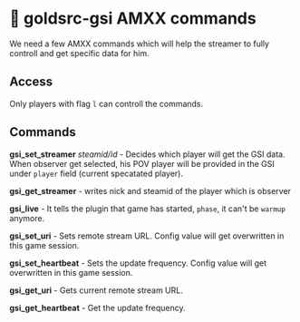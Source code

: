 # :file_folder: goldsrc-gsi AMXX commands

We need a few AMXX commands which will help the streamer to fully controll and get specific data for him.

## Access
Only players with flag `l` can controll the commands.

## Commands
**gsi_set_streamer** *steamid/id* - Decides which player will get the GSI data. When observer get selected, his POV player will be provided in the GSI under `player` field (current specatated player).

**gsi_get_streamer** - writes nick and steamid of the player which is observer

**gsi_live** - It tells the plugin that game has started, `phase`, it can't be `warmup` anymore.

**gsi_set_uri** - Sets remote stream URL. Config value will get overwritten in this game session.

**gsi_set_heartbeat** - Sets the update frequency. Config value will get overwritten in this game session.

**gsi_get_uri** - Gets current remote stream URL.

**gsi_get_heartbeat** - Get the update frequency.